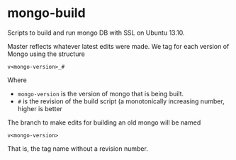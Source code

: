 mongo-build
===========

Scripts to build and run mongo DB with SSL on Ubuntu 13.10.

Master reflects whatever latest edits were made.  We tag for each version of Mongo using the structure

```
v<mongo-version>_#
```

Where 

* `mongo-version` is the version of mongo that is being built.
* `#` is the revision of the build script (a monotonically increasing number, higher is better

The branch to make edits for building an old mongo will be named

```
v<mongo-version>
```

That is, the tag name without a revision number.

